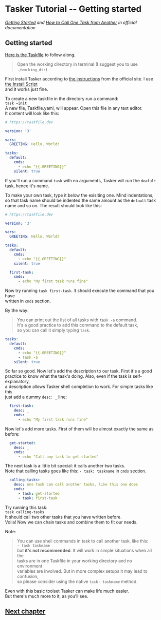 # Tasker Tutorial -- Getting started

*[Getting Started](https://taskfile.dev/usage/#getting-started) 
and [How to Call One Task from Another](https://taskfile.dev/usage/#calling-another-task) in official documentation*

## Getting started

[Here is the Taskfile](Taskfile.yml) to follow along.

> Open the working directory in terminal (I suggest you to use `./working_dir`)

First install Tasker according to [the instructions](https://taskfile.dev/installation) 
from the official site. I use [the Install Script](https://taskfile.dev/installation/#install-script)  
and it works just fine.

To create a new taskfile in the directory run a command:  
`task –init`  
A new file, Taskfile.yaml, will appear. Open this file in any text editor.  
It content will look like this:

```yaml
# https://taskfile.dev

version: '3'

vars:
  GREETING: Hello, World!

tasks:
  default:
    cmds:
      - echo "{{.GREETING}}"
    silent: true
```

If you'll run a command `task` with no arguments, Tasker will run the `deafult`  
task, hence it's name.

To make your own task, type it below the exisiting one. Mind indentations,  
so that task name should be indented the same amount as the `default` task  
name and so on. The result should look like this:

```yaml
# https://taskfile.dev

version: '3'

vars:
  GREETING: Hello, World!

tasks:
  default:
    cmds:
      - echo "{{.GREETING}}"
    silent: true

  first-task:
    cmds:
      - echo "My first task runs fine"
```

Now try running `task first-task`. It should execute the command that you have  
written in `cmds` section.

By the way:
> You can print out the list of all tasks with `task -a` command.  
> It's a good practice to add this command to the default task,  
> so you can call it simply typing `task`.

```yaml
tasks:
  default:
    cmds:
      - echo "{{.GREETING}}"
      - task -a
    silent: true
```

So far so good. Now let's add the description to our task. First it's a good  
practice to know what the task's doing. Also, even if the task is self-explanatory,  
a description allows Tasker shell completion to work. For simple tasks like this  
just add a dummy `desc: _` line:

```yaml
  first-task:
    desc: _
    cmds:
      - echo "My first task runs fine"
```

Now let's add more tasks. First of them will be almost exactly the same as before:

```yaml
  get-started:
    desc: _
    cmds:
      - echo "Call any task to get started"
```

The next task is a little bit special: it calls another two tasks.  
Note that calling tasks goes like this: `- task: taskname` in `cmds` section.
  
```yaml
  calling-tasks:
    desc: one task can call another tasks, like this one does
    cmds:
      - task: get-started
      - task: first-task
```

Try running this task:  
`task calling-tasks`  
It should call two other tasks that you have written before.  
Voila! Now we can chain tasks and combine them to fit our needs.

Note:

> You can use shell commands in task to call another task, like this:  
> `- task taskname`  
> but **it's not recommended**. It will work in simple situations when all the  
> tasks are in one Taskfile in your working directory and no environment  
> variables are involved. But in more complex setups it may lead to confusion,  
> so please consider using the native `task: taskname` method.

Even with this basic toolset Tasker can make life much easier.  
But there's much more to it, as you'll see.

## [Next chapter](../c02_task_directory/README.md)
